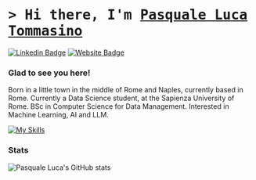 # <samp>&gt; Hi there, I'm <a href="https://pltommasino.github.io/Website/index.html" target="_blank">Pasquale Luca Tommasino

[![Linkedin Badge](https://img.shields.io/badge/-LinkedIn-0e76a8?style=flat-square&logo=Linkedin&logoColor=white)](https://www.linkedin.com/in/pltommasino/)
[![Website Badge](https://img.shields.io/badge/Website-3b5998?style=flat-square&logo=google-chrome&logoColor=white)](https://pltommasino.github.io/Website/index.html)

### Glad to see you here!

Born in a little town in the middle of Rome and Naples, currently based in Rome. Currently a Data Science student, at the Sapienza University of Rome. BSc in Computer Science for Data Management. Interested in Machine Learning, AI and LLM.

[![My Skills](https://skillicons.dev/icons?i=apple,anaconda,aws,docker,gcp,git,mongodb,mysql,py,r)](https://skillicons.dev)

### Stats

![Pasquale Luca's GitHub stats](https://github-readme-stats.vercel.app/api?username=pltommasino&show_icons=true&theme=transparent)
